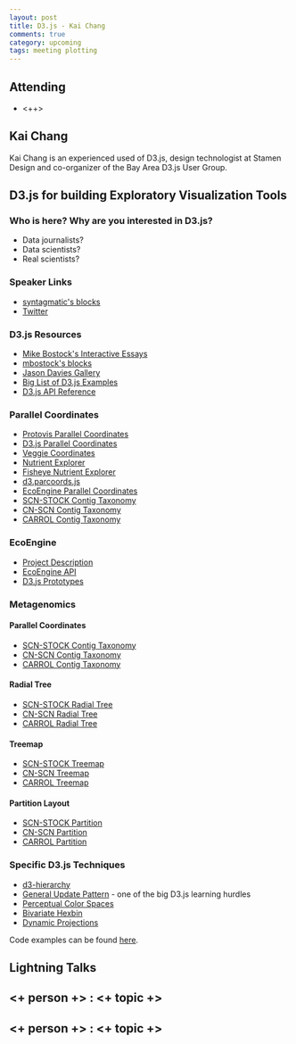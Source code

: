 ```yaml
---
layout: post
title: D3.js - Kai Chang
comments: true
category: upcoming
tags: meeting plotting
---
```



## Attending

- <++>


## Kai Chang

Kai Chang is an experienced used of D3.js, design technologist at Stamen Design and co-organizer of the Bay Area D3.js User Group.

## D3.js for building Exploratory Visualization Tools

### Who is here? Why are you interested in D3.js?

* Data journalists?
* Data scientists?
* Real scientists?

### Speaker Links

* [syntagmatic's blocks](http://bl.ocks.org/syntagmatic)
* [Twitter](https://twitter.com/syntagmatic)

### D3.js Resources

* [Mike Bostock's Interactive Essays](http://bost.ocks.org/mike/)
* [mbostock's blocks](http://bl.ocks.org/mbostock)
* [Jason Davies Gallery](https://www.jasondavies.com/)
* [Big List of D3.js Examples](http://christopheviau.com/d3list/)
* [D3.js API Reference](https://github.com/mbostock/d3/wiki/API-Reference)

### Parallel Coordinates

* [Protovis Parallel Coordinates](https://mbostock.github.io/protovis/ex/cars.html)
* [D3.js Parallel Coordinates](http://bl.ocks.org/mbostock/1341021)
* [Veggie Coordinates](http://exposedata.com/parallel/)
* [Nutrient Explorer](http://bl.ocks.org/syntagmatic/raw/3150059/)
* [Fisheye Nutrient Explorer](http://bl.ocks.org/syntagmatic/raw/3290392/)
* [d3.parcoords.js](http://syntagmatic.github.io/parallel-coordinates/)
* [EcoEngine Parallel Coordinates](http://bl.ocks.org/syntagmatic/42d5b54c5cfe002e7dd8)
* [SCN-STOCK Contig Taxonomy](http://stamen.github.io/metag/taxonomy/parcoords.html)
* [CN-SCN Contig Taxonomy](http://stamen.github.io/metag/taxonomy/parcoords-CN-SCN.html)
* [CARROL Contig Taxonomy](http://stamen.github.io/metag/taxonomy/parcoords-carrol.html)

### EcoEngine

* [Project Description](http://globalchange.berkeley.edu/ecoinformatics-engine)
* [EcoEngine API](https://ecoengine.berkeley.edu/)
* [D3.js Prototypes](https://github.com/stamen/ecoengine#prototypes)


### Metagenomics

#### Parallel Coordinates

* [SCN-STOCK Contig Taxonomy](http://stamen.github.io/metag/taxonomy/parcoords.html)
* [CN-SCN Contig Taxonomy](http://stamen.github.io/metag/taxonomy/parcoords-CN-SCN.html)
* [CARROL Contig Taxonomy](http://stamen.github.io/metag/taxonomy/parcoords-carrol.html)

#### Radial Tree
* [SCN-STOCK Radial Tree](http://stamen.github.io/metag/taxonomy/radial-tree.html)
* [CN-SCN Radial Tree](http://stamen.github.io/metag/taxonomy/radial-tree-CN-SCN.html)
* [CARROL Radial Tree](http://stamen.github.io/metag/taxonomy/radial-tree-carrol.html)

#### Treemap
* [SCN-STOCK Treemap](http://stamen.github.io/metag/taxonomy/treemap.html)
* [CN-SCN Treemap](http://stamen.github.io/metag/taxonomy/treemap-CN-SCN.html)
* [CARROL Treemap](http://stamen.github.io/metag/taxonomy/treemap-carrol.html)

#### Partition Layout
* [SCN-STOCK Partition](http://stamen.github.io/metag/taxonomy/partition.html)
* [CN-SCN Partition](http://stamen.github.io/metag/taxonomy/partition-CN-SCN.html)
* [CARROL Partition](http://stamen.github.io/metag/taxonomy/partition-carrol.html)

### Specific D3.js Techniques

* [d3-hierarchy](https://github.com/d3/d3-hierarchy)
* [General Update Pattern](http://bl.ocks.org/mbostock/3808218) - one of the big D3.js learning hurdles
* [Perceptual Color Spaces](http://bl.ocks.org/mbostock/3014589)
* [Bivariate Hexbin](http://bl.ocks.org/mbostock/4330486)
* [Dynamic Projections](http://bl.ocks.org/mbostock/3711652)


Code examples can be found [here][code].

## Lightning Talks 

## <+ person +> : <+ topic +>

## <+ person +> : <+ topic +>


[code]: https://github.com/thehackerwithin/berkeley/tree/master/topic "Code Examples" 
